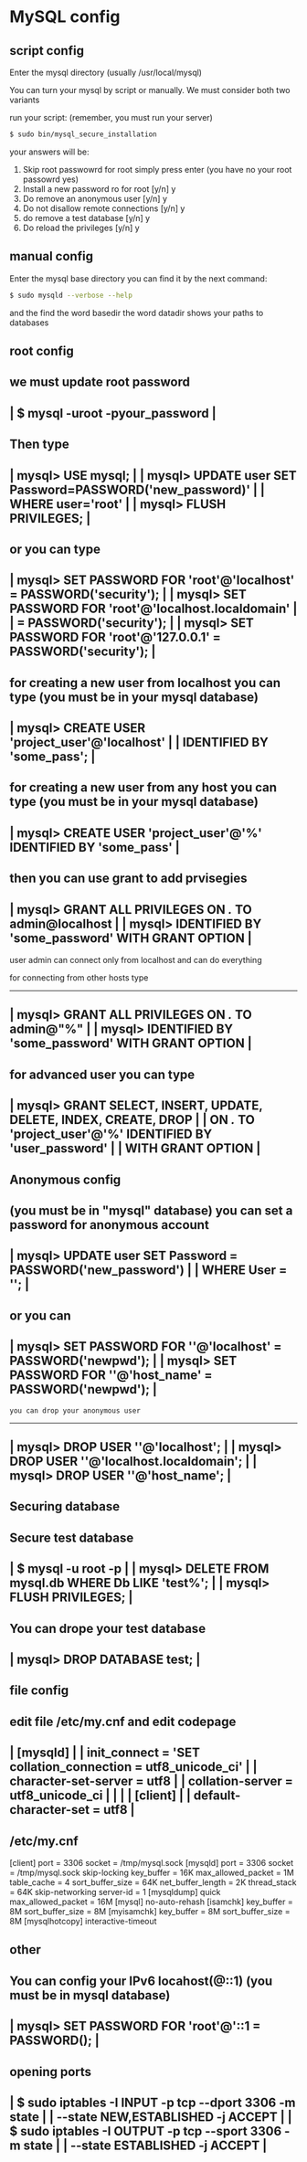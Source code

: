 # MySQL config

## script config
Enter the mysql directory (usually /usr/local/mysql)

You can turn your mysql by script or manually.
We must consider both two variants

run your script:
(remember, you must run your server)
```sh
$ sudo bin/mysql_secure_installation
```

your answers will be:
1. Skip root passwowrd for root
   simply press enter (you have no your root passowrd yes)
2. Install a new password ro for root [y/n]
   y
3. Do remove an anonymous user [y/n]
   y
4. Do not disallow remote connections [y/n]
   y
5. do remove a test database [y/n]
   y
6. Do reload the privileges [y/n]
   y


## manual config
Enter the mysql base directory you can find it by the next command:
```sh
$ sudo mysqld --verbose --help 
```

and the find the word basedir
the word datadir shows your paths to databases
 

 root config
 -----------
 we must update root password
 -------------------------------------------------------------------------
 | $ mysql -uroot -pyour_password					 |
 -------------------------------------------------------------------------

 Then type
 ------------------------------------------------------------------------
 | mysql> USE mysql;					    		|
 | mysql> UPDATE user SET Password=PASSWORD('new_password)'  		|
 |        WHERE user='root'				    		|
 | mysql> FLUSH PRIVILEGES;           		    			|
 ------------------------------------------------------------------------
 or you can type
 ------------------------------------------------------------------------
 | mysql> SET PASSWORD FOR 'root'@'localhost' = PASSWORD('security');   |
 | mysql> SET PASSWORD FOR 'root'@'localhost.localdomain' 		|
 |		= PASSWORD('security');   				|
 | mysql> SET PASSWORD FOR 'root'@'127.0.0.1' = PASSWORD('security');   |
 ------------------------------------------------------------------------

 for creating a new user from localhost you can type 
 (you must be in your mysql database)
 ------------------------------------------------------------------------
 | mysql> CREATE USER 'project_user'@'localhost' 			|
 |        IDENTIFIED BY 'some_pass';					|
 ------------------------------------------------------------------------
 
 for creating a new user from any host you can type
 (you must be in your mysql database)
 ------------------------------------------------------------------------
 | mysql> CREATE USER 'project_user'@'%' IDENTIFIED BY 'some_pass'	|
 ------------------------------------------------------------------------

   then you can use grant to add prvisegies
 ------------------------------------------------------------------------
 | mysql> GRANT ALL PRIVILEGES ON *.* TO admin@localhost   		|
 | mysql> IDENTIFIED BY 'some_password' WITH GRANT OPTION  		|
 ------------------------------------------------------------------------
 user admin can connect only from localhost and can do everything

 for connecting from other hosts type
   
 ------------------------------------------------------------------------
 | mysql> GRANT ALL PRIVILEGES ON *.* TO admin@"%"         		|
 | mysql> IDENTIFIED BY 'some_password' WITH GRANT OPTION  		|
 ------------------------------------------------------------------------

 for advanced user you can type
 ------------------------------------------------------------------------
 | mysql> GRANT SELECT, INSERT, UPDATE, DELETE, INDEX, CREATE, DROP	| 
 |        ON *.* TO 'project_user'@'%' IDENTIFIED BY 'user_password' 	|
 |        WITH GRANT OPTION						|
 ------------------------------------------------------------------------


 Anonymous config
 ----------------
 (you must be in "mysql" database)
 you can set a password for anonymous account
 ------------------------------------------------------------------------
 | mysql> UPDATE user SET Password = PASSWORD('new_password')      	|
 |        WHERE User = '';                                              |
  -----------------------------------------------------------------------
 or you can
 ------------------------------------------------------------------------
 | mysql> SET PASSWORD FOR ''@'localhost' = PASSWORD('newpwd');   	| 
 |  mysql> SET PASSWORD FOR ''@'host_name' = PASSWORD('newpwd');  	|
 ------------------------------------------------------------------------

    you can drop your anonymous user 
 ------------------------------------------------------------------------
 | mysql> DROP USER ''@'localhost';	            			|
 | mysql> DROP USER ''@'localhost.localdomain';   			|
 | mysql> DROP USER ''@'host_name';               			|
 ------------------------------------------------------------------------


 Securing database
 -----------------
 Secure test database
 ------------------------------------------------------------------------
 | $ mysql -u root -p					    		|
 | mysql> DELETE FROM mysql.db WHERE Db LIKE 'test%';	    		|
 | mysql> FLUSH PRIVILEGES;				    		|
 ------------------------------------------------------------------------

 You can drope your test database 
 ------------------------------------------------------------------------
 | mysql> DROP DATABASE test;						|
 ------------------------------------------------------------------------
 

  
 file config
 -----------
 edit file /etc/my.cnf and edit codepage
 ------------------------------------------------------------------------
 | [mysqld]							  	|
 | init_connect = 'SET collation_connection = utf8_unicode_ci'   	|
 | character-set-server = utf8					  	|
 | collation-server = utf8_unicode_ci				  	|
 |								  	|
 | [client] 							  	| 
 | default-character-set = utf8				  		|
  -----------------------------------------------------------------------

 /etc/my.cnf
 -------------
 [client]
 port = 3306
 socket = /tmp/mysql.sock
 [mysqld]
 port = 3306
 socket = /tmp/mysql.sock
 skip-locking
 key_buffer = 16K
 max_allowed_packet = 1M
 table_cache = 4
 sort_buffer_size = 64K
 net_buffer_length = 2K
 thread_stack = 64K
 skip-networking
 server-id = 1
 [mysqldump]
 quick
 max_allowed_packet = 16M
 [mysql]
 no-auto-rehash
 [isamchk]
 key_buffer = 8M
 sort_buffer_size = 8M
 [myisamchk]
 key_buffer = 8M
 sort_buffer_size = 8M
 [mysqlhotcopy]
 interactive-timeout

 
 other
 -----
 You can config your IPv6 locahost(@::1) (you must be in mysql database)
 ------------------------------------------------------------------------
 | mysql> SET PASSWORD FOR 'root'@'::1 = PASSWORD(<password>);  	|
 ------------------------------------------------------------------------

 opening ports
 ------------------------------------------------------------------------
 | $ sudo iptables -I INPUT -p tcp --dport 3306 -m state 		|
 |                 --state NEW,ESTABLISHED -j ACCEPT  			|
 | $ sudo iptables -I OUTPUT -p tcp --sport 3306 -m state 		|
 |                 --state ESTABLISHED -j ACCEPT    			|
 ------------------------------------------------------------------------

   
